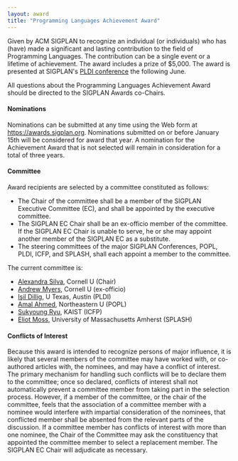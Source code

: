 ```yaml
---
layout: award
title: "Programming Languages Achievement Award"
---
```


Given by ACM SIGPLAN to recognize an individual (or individuals) who
has (have) made a significant and lasting contribution to the field of
Programming Languages. The contribution can be a single event or a
lifetime of achievement. The award includes a prize of $5,000. The
award is presented at SIGPLAN's [PLDI conference](/Conferences/PLDI)
the following June.

All questions about the Programming Languages Achievement Award should
be directed to the SIGPLAN Awards co-Chairs.

#### Nominations

Nominations can be submitted at any time using the Web form at
<https://awards.sigplan.org>.  Nominations submitted on or before
January 15th will be considered for award that year.  A nomination
for the Achievement Award that is not selected will remain in
consideration for a total of three years.

#### Committee

Award recipients are selected by a committee constituted as follows:
* The Chair of the committee shall be a member of the SIGPLAN
  Executive Committee (EC), and shall be appointed by the executive
  committee.
* The SIGPLAN EC Chair shall be an ex-officio member of the committee.
  If the SIGPLAN EC Chair is unable to serve, he or she may appoint
  another member of the SIGPLAN EC as a substitute.
* The steering committees of the major SIGPLAN Conferences, POPL,
  PLDI, ICFP, and SPLASH, shall each appoint a member to the
  committee.

The current committee is:
* [Alexandra Silva](https://alexandrasilva.org/#/main.html), Cornell U (Chair)
* [Andrew Myers](https://www.cs.cornell.edu/andru/), Cornell U (ex-officio)
* [Işil Dillig](https://www.cs.utexas.edu/~isil), U Texas, Austin (PLDI)
* [Amal Ahmed](https://www.khoury.northeastern.edu/home/amal/), Northeastern U (POPL)
* [Sukyoung Ryu](https://plrg.kaist.ac.kr/ryu), KAIST (ICFP)
* [Eliot Moss](https://people.cs.umass.edu/~moss/), University of Massachusetts Amherst (SPLASH)

#### Conflicts of Interest

Because this award is intended to recognize persons of major
influence, it is likely that several members of the committee may have
worked with, or co-authored articles with, the nominees, and may have
a conflict of interest. The primary mechanism for handling such
conflicts will be to declare them to the committee; once so declared,
conflicts of interest shall not automatically prevent a committee
member from taking part in the selection process. However, if a member
of the committee, or the chair of the committee, feels that the
association of a committee member with a nominee would interfere with
impartial consideration of the nominees, that conflicted member shall
be absented from the relevant parts of the discussion. If a committee
member has conflicts of interest with more than one nominee, the Chair
of the Committee may ask the constituency that appointed the committee
member to select a replacement member.  The SIGPLAN EC Chair will
adjudicate as necessary.
